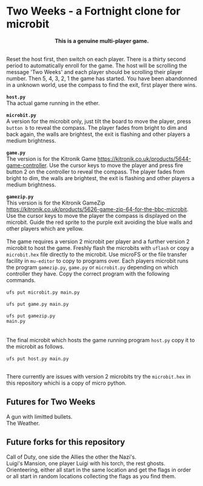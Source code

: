 <h1>Two Weeks - a Fortnight clone for microbit</h1>

<b><center>This is a genuine multi-player game.</center></b><br/>

Reset the host first, then switch on each player.  There is a thirty second period to automatically enroll for the game.  The host will be scrolling the message 'Two Weeks' and each player should be scrolling their player number.  Then 5, 4, 3, 2, 1 the game has started. You have been abandonned in a unknown world, use the compass to find the exit, first player there wins.
<br/><br/>
<b><code>host.py</code></b><br/>
Tha actual game running in the ether.
<br/><br/>
<b><code>microbit.py</code></b><br/>
A version for the microbit only, just tilt the board to move the player, press
<code>button b</code> to reveal the compass.  The player fades from bright
to dim and back again, the walls are brightest, the exit is flashing and other players a medium brightness.
<br/><br/>
<b><code>game.py</code></b><br/>
The version is for the Kitronik Game
https://kitronik.co.uk/products/5644-game-controller. Use the cursor keys to move the player and press fire button 2 on the controller to reveal the compass.  The player fades from bright to dim, the walls are brightest, the exit is flashing and other players a medium brightness.
<br/><br/>
<b><code>gamezip.py</code></b><br/>
This version is for the  Kitronik
GameZip https://kitronik.co.uk/products/5626-game-zip-64-for-the-bbc-microbit.  Use the cursor keys to move the player the compass is displayed on the microbit.  Guide the red sprite to the purple exit avoiding the blue walls and other players which are yellow.
</br>
</br>
The game requires a version 2 microbit per player and a further version 2
microbit to host the game. Freshly flash the microbits with <code>uflash</code>
or copy a <code>microbit.hex</code> file directly to the microbit. Use microFS
or the file transfer facility in <code>mu-editor</code> to copy to programs
over. Each players microbit runs the program <code>gamezip.py</code>,
<code>game.py</code> or <code>microbit.py</code> depending on which controller they have.  Copy the correct program with the following commands.
<br/>
<br/>
<code>ufs put microbit.py main.py</code><br/><br/>
<code>ufs put game.py main.py</code><br/><br/>
<code>ufs put gamezip.py main.py</code><br/><br/>
<br/>
The final microbit which hosts the game running program <code>host.py</code>
copy it to the microbit as follows.<br/><br/>
<code>ufs put host.py main.py</code><br/><br/>

There currently are issues with version 2 microbits try the `microbit.hex` in this repository whichi is a copy of micro python.

<h2>Futures for Two Weeks</h2>
A gun with limitted bullets.<br/>
The Weather.<br/>

<h2>Future forks for this repository</h2>
Call of Duty, one side the Allies the other the Nazi's.<br/>
Luigi's Mansion, one player Luigi with his torch, the rest ghosts.<br/>
Orienteering, either all start in the same location and get the flags in order or all start in random locations collecting the flags as you find them.<br/>